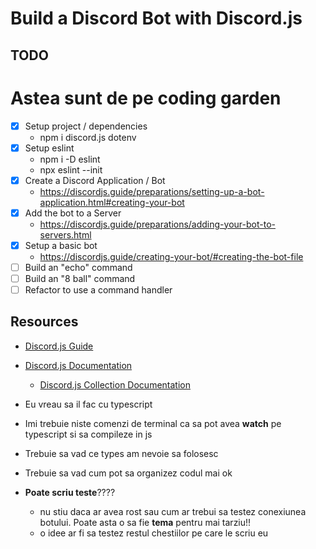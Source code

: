 # Build a Discord Bot with Discord.js

## TODO

# Astea sunt de pe coding garden
* [x] Setup project / dependencies
  * npm i discord.js dotenv
* [x] Setup eslint
  * npm i -D eslint
  * npx eslint --init
* [x] Create a Discord Application / Bot
  * https://discordjs.guide/preparations/setting-up-a-bot-application.html#creating-your-bot
* [x] Add the bot to a Server
  * https://discordjs.guide/preparations/adding-your-bot-to-servers.html
* [x] Setup a basic bot
  * https://discordjs.guide/creating-your-bot/#creating-the-bot-file
* [ ] Build an "echo" command
* [ ] Build an "8 ball" command
* [ ] Refactor to use a command handler

## Resources

* [Discord.js Guide](https://discordjs.guide/)
* [Discord.js Documentation](https://discord.js.org/#/docs/main/stable/general/welcome)
  * [Discord.js Collection Documentation](https://discord.js.org/#/docs/main/stable/class/Collection)

* Eu vreau sa il fac cu typescript
* Imi trebuie niste comenzi de terminal ca sa pot avea **watch** pe typescript si sa compileze in js
* Trebuie sa vad ce types am nevoie sa folosesc
* Trebuie sa vad cum pot sa organizez codul mai ok
* **Poate scriu teste**????
  * nu stiu daca ar avea rost sau cum ar trebui sa testez conexiunea botului. Poate asta o sa fie **tema** pentru mai tarziu!!
  * o idee ar fi sa testez restul chestiilor pe care le scriu eu